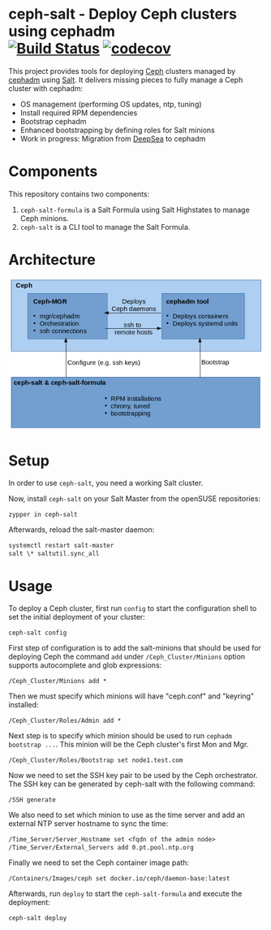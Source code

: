 # ceph-salt - Deploy Ceph clusters using cephadm<br/> [![Build Status](https://travis-ci.com/ceph/ceph-salt.svg?branch=master)](https://travis-ci.com/ceph/ceph-salt) [![codecov](https://codecov.io/gh/ceph/ceph-salt/branch/master/graph/badge.svg)](https://codecov.io/gh/ceph/ceph-salt)

This project provides tools for deploying [Ceph][ceph] clusters managed by
[cephadm][cephadm] using [Salt][salt]. It delivers missing pieces to fully
manage a Ceph cluster with cephadm:

- OS management (performing OS updates, ntp, tuning)
- Install required RPM dependencies
- Bootstrap cephadm
- Enhanced bootstrapping by defining roles for Salt minions
- Work in progress: Migration from [DeepSea][deepsea] to cephadm

# Components

This repository contains two components:

1. `ceph-salt-formula` is a Salt Formula using Salt Highstates to manage Ceph
   minions.
2. `ceph-salt` is a CLI tool to manage the Salt Formula.

# Architecture

![](_images/architecture.png)

# Setup

In order to use `ceph-salt`, you need a working Salt cluster.

Now, install `ceph-salt` on your Salt Master from the openSUSE
repositories:

```
zypper in ceph-salt
```

Afterwards, reload the salt-master daemon:

```
systemctl restart salt-master
salt \* saltutil.sync_all
```

# Usage

To deploy a Ceph cluster, first run `config` to start the configuration shell to
set the initial deployment of your cluster:

```
ceph-salt config
```

First step of configuration is to add the salt-minions that should be used for
deploying Ceph the command `add` under `/Ceph_Cluster/Minions` option supports
autocomplete and glob expressions:

```
/Ceph_Cluster/Minions add *
```

Then we must specify which minions will have "ceph.conf" and "keyring" installed:

```
/Ceph_Cluster/Roles/Admin add *
```

Next step is to specify which minion should be used to run `cephadm bootstrap ...`.
This minion will be the Ceph cluster's first Mon and Mgr.

```
/Ceph_Cluster/Roles/Bootstrap set node1.test.com
```

Now we need to set the SSH key pair to be used by the Ceph orchestrator.
The SSH key can be generated by ceph-salt with the following command:

```
/SSH generate
```

We also need to set which minion to use as the time server and add an
external NTP server hostname to sync the time:

```
/Time_Server/Server_Hostname set <fqdn of the admin node>
/Time_Server/External_Servers add 0.pt.pool.ntp.org
```

Finally we need to set the Ceph container image path:

```
/Containers/Images/ceph set docker.io/ceph/daemon-base:latest
```

Afterwards, run `deploy` to start the `ceph-salt-formula` and execute the
deployment:

```
ceph-salt deploy
```

[ceph]: https://ceph.io/
[salt]: https://www.saltstack.com/
[cephadm]: https://docs.ceph.com/docs/master/mgr/cephadm/
[deepsea]: https://github.com/SUSE/DeepSea
